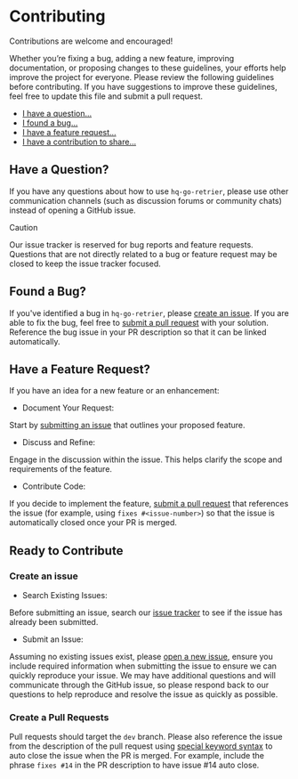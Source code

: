 # Contributing

Contributions are welcome and encouraged!

Whether you’re fixing a bug, adding a new feature, improving documentation, or proposing changes to these guidelines, your efforts help improve the project for everyone. Please review the following guidelines before contributing. If you have suggestions to improve these guidelines, feel free to update this file and submit a pull request.

* [I have a question...](#have-a-question)
* [I found a bug...](#found-a-bug)
* [I have a feature request...](#have-a-feature-request)
* [I have a contribution to share...](#ready-to-contribute)

## Have a Question?

If you have any questions about how to use `hq-go-retrier`, please use other communication channels (such as discussion forums or community chats) instead of opening a GitHub issue.

> [!CAUTION]
> Our issue tracker is reserved for bug reports and feature requests. Questions that are not directly related to a bug or feature request may be closed to keep the issue tracker focused.

## Found a Bug?

If you've identified a bug in `hq-go-retrier`, please [create an issue](#create-an-issue). If you are able to fix the bug, feel free to [submit a pull request](#create-a-pull-requests) with your solution. Reference the bug issue in your PR description so that it can be linked automatically.

## Have a Feature Request?

If you have an idea for a new feature or an enhancement:

- Document Your Request:

Start by [submitting an issue](#create-an-issue) that outlines your proposed feature.

- Discuss and Refine:

Engage in the discussion within the issue. This helps clarify the scope and requirements of the feature.

- Contribute Code:

If you decide to implement the feature, [submit a pull request](#create-a-pull-requests) that references the issue (for example, using `fixes #<issue-number>`) so that the issue is automatically closed once your PR is merged.

## Ready to Contribute

### Create an issue

- Search Existing Issues:

Before submitting an issue, search our [issue tracker](https://github.com/hueristiq/hq-go-retrier/issues) to see if the issue has already been submitted.

- Submit an Issue:

Assuming no existing issues exist, please [open a new issue](https://github.com/hueristiq/hq-go-retrier/issues/new), ensure you include required information when submitting the issue to ensure we can quickly reproduce your issue. We may have additional questions and will communicate through the GitHub issue, so please respond back to our questions to help reproduce and resolve the issue as quickly as possible.

### Create a Pull Requests

Pull requests should target the `dev` branch. Please also reference the issue from the description of the pull request using [special keyword syntax](https://help.github.com/articles/closing-issues-via-commit-messages/) to auto close the issue when the PR is merged. For example, include the phrase `fixes #14` in the PR description to have issue #14 auto close.
